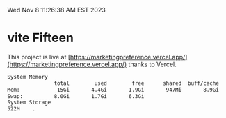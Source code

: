Wed Nov  8 11:26:38 AM EST 2023

# vite Fifteen


This project is live at [https://marketingpreference.vercel.app/](https://marketingpreference.vercel.app/) thanks to Vercel.

```bash
System Memory
               total        used        free      shared  buff/cache   available
Mem:            15Gi       4.4Gi       1.9Gi       947Mi       8.9Gi       9.6Gi
Swap:          8.0Gi       1.7Gi       6.3Gi
System Storage
522M	.
```
```bash
